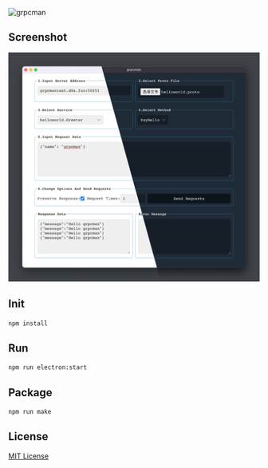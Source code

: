 ![grpcman](https://socialify.git.ci/grpcman/grpcman/image?description=1&forks=1&issues=1&language=1&owner=1&pattern=Circuit%20Board&pulls=1&stargazers=1&theme=Dark)

## Screenshot

![screenshot](./img/screenshot.png)

## Init

```bash
npm install
```

## Run

```bash
npm run electron:start
```

## Package

```bash
npm run make
```

## License

[MIT License](https://choosealicense.com/licenses/mit)
